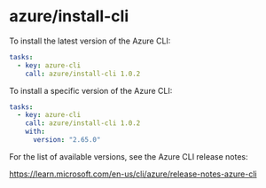 # azure/install-cli

To install the latest version of the Azure CLI:

```yaml
tasks:
  - key: azure-cli
    call: azure/install-cli 1.0.2
```

To install a specific version of the Azure CLI:

```yaml
tasks:
  - key: azure-cli
    call: azure/install-cli 1.0.2
    with:
      version: "2.65.0"
```

For the list of available versions, see the Azure CLI release notes:

https://learn.microsoft.com/en-us/cli/azure/release-notes-azure-cli

